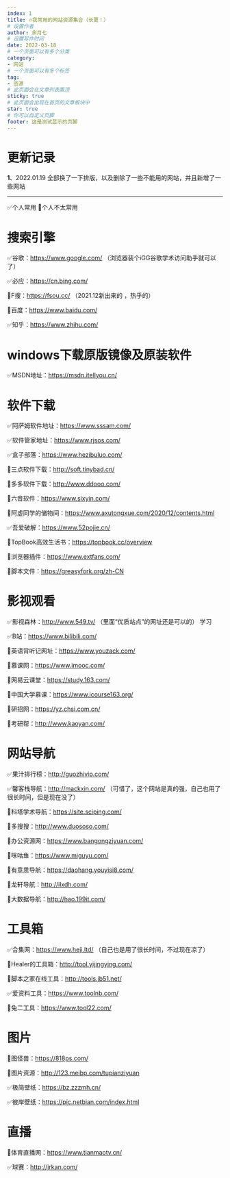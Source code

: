 ```yaml
---
index: 1
title: 🔥我常用的网站资源集合（长更！）
# 设置作者
author: 余月七
# 设置写作时间
date: 2022-03-18
# 一个页面可以有多个分类
category:
- 网站
# 一个页面可以有多个标签
tag:
- 资源
# 此页面会在文章列表置顶
sticky: true
# 此页面会出现在首页的文章板块中
star: true
# 你可以自定义页脚
footer: 这是测试显示的页脚
---
```



# 更新记录

**1**、2022.01.19 全部换了一下排版，以及删除了一些不能用的网站，并且新增了一些网站

---

✅个人常用 🔲个人不太常用

# 搜索引擎

✅谷歌：https://www.google.com/ （浏览器装个iGG谷歌学术访问助手就可以了） 

✅必应：https://cn.bing.com/

🔲F搜：https://fsou.cc/ （2021.12新出来的 ，热乎的） 

🔲百度：https://www.baidu.com/

✅知乎：https://www.zhihu.com/

# windows下载原版镜像及原装软件

✅MSDN地址：https://msdn.itellyou.cn/

# 软件下载

✅阿萨姆软件地址：https://www.sssam.com/

✅软件管家地址：https://www.rjsos.com/

✅盒子部落：https://www.hezibuluo.com/

🔲三点软件下载：http://soft.tinybad.cn/

🔲多多软件下载：http://www.ddooo.com/

🔲六音软件：https://www.sixyin.com/

🔲阿虚同学的储物间：https://www.axutongxue.com/2020/12/contents.html

✅吾爱破解：https://www.52pojie.cn/

🔲TopBook高效生活书：https://topbook.cc/overview

🔲浏览器插件：https://www.extfans.com/

🔲脚本文件：https://greasyfork.org/zh-CN

# 影视观看

✅影视森林：http://www.549.tv/ （里面“优质站点”的网址还是可以的） 学习

✅B站：https://www.bilibili.com/

🔲英语背听记网址：https://www.youzack.com/

🔲慕课网：https://www.imooc.com/

🔲网易云课堂：https://study.163.com/

🔲中国大学慕课：https://www.icourse163.org/

🔲研招网：https://yz.chsi.com.cn/

🔲考研帮：http://www.kaoyan.com/

# 网站导航

✅果汁排行榜：http://guozhivip.com/

✅馨客栈导航：http://mackxin.com/  （可惜了，这个网站是真的强，自己也用了很长时间，但是现在没了） 

🔲科塔学术导航：https://site.sciping.com/

🔲多搜搜：http://www.duososo.com/

🔲办公资源网：https://www.bangongziyuan.com/

🔲咪咕鱼：https://www.miguyu.com/

🔲有意思导航：https://daohang.youyisi8.com/

🔲龙轩导航：http://ilxdh.com/

🔲大数据导航：http://hao.199it.com/

# 工具箱

✅合集网：https://www.heji.ltd/ （自己也是用了很长时间，不过现在凉了） 

🔲Healer的工具箱：http://tool.yijingying.com/

🔲脚本之家在线工具：http://tools.jb51.net/

✅爱资料工具：https://www.toolnb.com/

🔲兔二工具：https://www.tool22.com/

# 图片

🔲图怪兽：https://818ps.com/

🔲图片资源：http://123.meibp.com/tupianziyuan

✅极简壁纸：https://bz.zzzmh.cn/

✅彼岸壁纸：https://pic.netbian.com/index.html

# 直播

🔲体育直播网：https://www.tianmaotv.cn/

✅球赛：http://jrkan.com/
